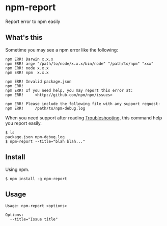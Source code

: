 # npm-report
Report error to npm easily

## What's this
Sometime you may see a npm error like the following:
```
npm ERR! Darwin x.x.x
npm ERR! argv "/path/to/node/x.x.x/bin/node" "/path/to/npm" "xxx"
npm ERR! node x.x.x
npm ERR! npm  x.x.x

npm ERR! Invalid package.json
npm ERR!
npm ERR! If you need help, you may report this error at:
npm ERR!     <http://github.com/npm/npm/issues>

npm ERR! Please include the following file with any support request:
npm ERR!     /path/to/npm-debug.log
```

When you need support after reading [Troubleshooting](https://github.com/npm/npm/wiki/Troubleshooting), this command help you report easily.
```
$ ls
package.json npm-debug.log
$ npm-report --title="blah blah..."
```

## Install
Using npm.
```
$ npm install -g npm-report
```

## Usage
```
Usage: npm-report <options>

Options:
  --title="Issue title"
```
